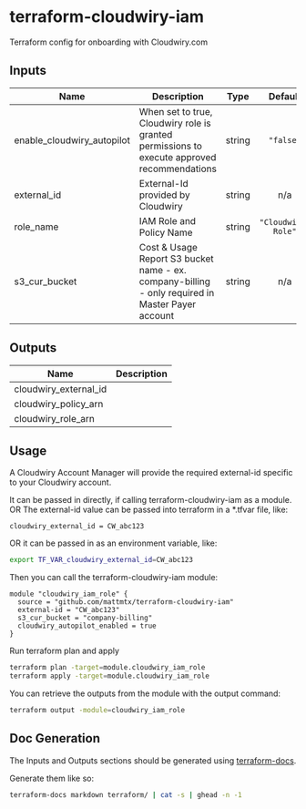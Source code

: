 # terraform-cloudwiry-iam
Terraform config for onboarding with Cloudwiry.com

## Inputs

| Name | Description | Type | Default | Required |
|------|-------------|:----:|:-----:|:-----:|
| enable\_cloudwiry\_autopilot | When set to true, Cloudwiry role is granted permissions to execute approved recommendations | string | `"false"` | no |
| external\_id | External-Id provided by Cloudwiry | string | n/a | yes |
| role\_name | IAM Role and Policy Name | string | `"Cloudwiry-Role"` | no |
| s3\_cur\_bucket | Cost & Usage Report S3 bucket name - ex. company-billing - only required in Master Payer account | string | n/a | yes |

## Outputs

| Name | Description |
|------|-------------|
| cloudwiry\_external\_id |  |
| cloudwiry\_policy\_arn |  |
| cloudwiry\_role\_arn |  |

## Usage
A Cloudwiry Account Manager will provide the required external-id specific to your Cloudwiry account.  

It can be passed in directly, if calling terraform-cloudwiry-iam as a module.
OR
The external-id value can be passed into terraform in a *.tfvar file, like:
```
cloudwiry_external_id = CW_abc123
```
OR it can be passed in as an environment variable, like:
```bash
export TF_VAR_cloudwiry_external_id=CW_abc123
```

Then you can call the terraform-cloudwiry-iam module:
```
module "cloudwiry_iam_role" {
  source = "github.com/mattmtx/terraform-cloudwiry-iam"
  external-id = "CW_abc123"
  s3_cur_bucket = "company-billing"
  cloudwiry_autopilot_enabled = true
}
```

Run terraform plan and apply
```bash
terraform plan -target=module.cloudwiry_iam_role
terraform apply -target=module.cloudwiry_iam_role
```

You can retrieve the outputs from the module with the output command:
```bash
terraform output -module=cloudwiry_iam_role
```

## Doc Generation
The Inputs and Outputs sections should be generated using [terraform-docs](https://github.com/segmentio/terraform-docs).

Generate them like so:
```bash
terraform-docs markdown terraform/ | cat -s | ghead -n -1
```
